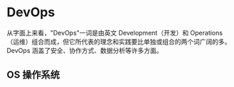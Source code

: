 # DevOps 

从字面上来看，"DevOps"一词是由英文 Development（开发）和 Operations（运维）组合而成，但它所代表的理念和实践要比单独或组合的两个词广阔的多。DevOps 涵盖了安全、协作方式、数据分析等许多方面。

## OS 操作系统